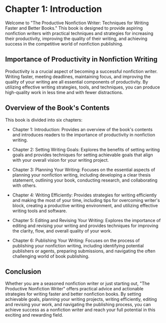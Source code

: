 Chapter 1: Introduction
=======================

Welcome to "The Productive Nonfiction Writer: Techniques for Writing Faster and Better Books." This book is designed to provide aspiring nonfiction writers with practical techniques and strategies for increasing their productivity, improving the quality of their writing, and achieving success in the competitive world of nonfiction publishing.

Importance of Productivity in Nonfiction Writing
------------------------------------------------

Productivity is a crucial aspect of becoming a successful nonfiction writer. Writing faster, meeting deadlines, maintaining focus, and improving the quality of your writing are all essential components of productivity. By utilizing effective writing strategies, tools, and techniques, you can produce high-quality work in less time and with fewer distractions.

Overview of the Book's Contents
-------------------------------

This book is divided into six chapters:

* Chapter 1: Introduction: Provides an overview of the book's contents and introduces readers to the importance of productivity in nonfiction writing.

* Chapter 2: Setting Writing Goals: Explores the benefits of setting writing goals and provides techniques for setting achievable goals that align with your overall vision for your writing project.

* Chapter 3: Planning Your Writing: Focuses on the essential aspects of planning your nonfiction writing, including developing a clear thesis statement, outlining your book, conducting research, and collaborating with others.

* Chapter 4: Writing Efficiently: Provides strategies for writing efficiently and making the most of your time, including tips for overcoming writer's block, creating a productive writing environment, and utilizing effective writing tools and software.

* Chapter 5: Editing and Revising Your Writing: Explores the importance of editing and revising your writing and provides techniques for improving the clarity, flow, and overall quality of your work.

* Chapter 6: Publishing Your Writing: Focuses on the process of publishing your nonfiction writing, including identifying potential publishers or agents, preparing submissions, and navigating the often challenging world of book publishing.

Conclusion
----------

Whether you are a seasoned nonfiction writer or just starting out, "The Productive Nonfiction Writer" offers practical advice and actionable strategies for writing faster and better nonfiction books. By setting achievable goals, planning your writing projects, writing efficiently, editing and revising your work, and navigating the publishing process, you can achieve success as a nonfiction writer and reach your full potential in this exciting and rewarding field.
